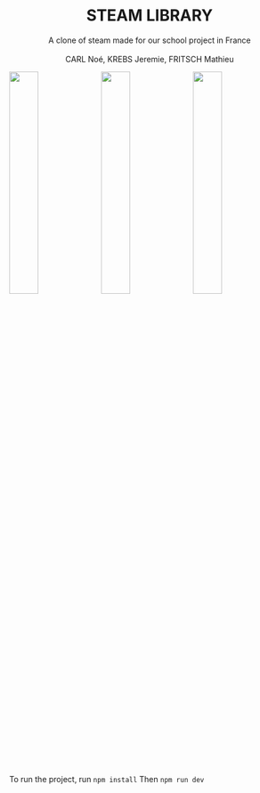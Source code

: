 <div align="center">
  <h1 align="center">STEAM LIBRARY</h1>

  <p align="center">
    A clone of steam made for our school project in France
    <br />
    <br/>
     CARL Noé, KREBS Jeremie, FRITSCH Mathieu
  </p>
</div>

<div>
    <img src="https://user-images.githubusercontent.com/78510016/230232995-5276a367-01f7-492e-a028-66f8df3d746e.png" width="32%" />
    <img src="https://user-images.githubusercontent.com/78510016/230234340-01036855-093e-4136-bce0-cdd51e1ef27f.png" width="32%" />
    <img src="https://user-images.githubusercontent.com/78510016/230233170-952cff19-56a8-4ed0-9465-9a047c21cd9c.png" width="32%" />
</div>

To run the project, run 
```npm install```
Then
```npm run dev```

